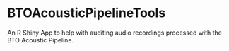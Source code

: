 # BTOAcousticPipelineTools
An R Shiny App to help with auditing audio recordings processed with the BTO Acoustic Pipeline.
